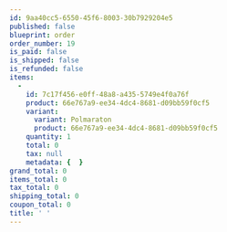 ```yaml
---
id: 9aa40cc5-6550-45f6-8003-30b7929204e5
published: false
blueprint: order
order_number: 19
is_paid: false
is_shipped: false
is_refunded: false
items:
  -
    id: 7c17f456-e0ff-48a8-a435-5749e4f0a76f
    product: 66e767a9-ee34-4dc4-8681-d09bb59f0cf5
    variant:
      variant: Polmaraton
      product: 66e767a9-ee34-4dc4-8681-d09bb59f0cf5
    quantity: 1
    total: 0
    tax: null
    metadata: {  }
grand_total: 0
items_total: 0
tax_total: 0
shipping_total: 0
coupon_total: 0
title: ' '
---
```

